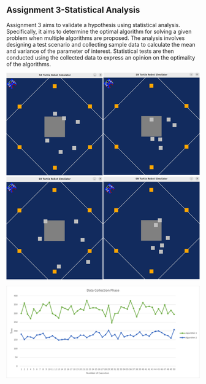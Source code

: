 ## Assignment 3-Statistical Analysis

Assignment 3 aims to validate a hypothesis using statistical analysis. Specifically, it aims to determine the optimal algorithm for solving a given problem when multiple algorithms are proposed. The analysis involves designing a test scenario and collecting sample data to calculate the mean and variance of the parameter of interest. Statistical tests are then conducted using the collected data to express an opinion on the optimality of the algorithms.

![alt text](https://github.com/SaeidAbdollahi/Research-Track-2/blob/main/images/random%20placement.png?raw=true)

![alt text](https://github.com/SaeidAbdollahi/Research-Track-2/blob/main/images/data%20collection.png?raw=true)
